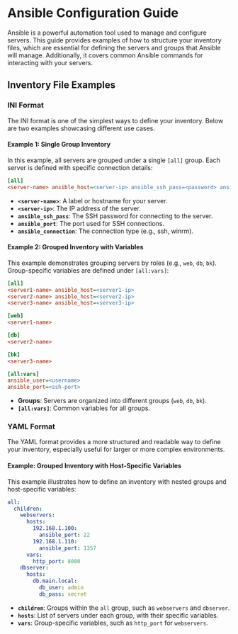# **Ansible Configuration Guide**

Ansible is a powerful automation tool used to manage and configure servers. This guide provides examples of how to structure your inventory files, which are essential for defining the servers and groups that Ansible will manage. Additionally, it covers common Ansible commands for interacting with your servers.


## **Inventory File Examples**

### **INI Format**

The INI format is one of the simplest ways to define your inventory. Below are two examples showcasing different use cases.

#### **Example 1: Single Group Inventory**

In this example, all servers are grouped under a single `[all]` group. Each server is defined with specific connection details:

```ini
[all]
<server-name> ansible_host=<server-ip> ansible_ssh_pass=<password> ansible_port=<ssh-port> ansible_connection=<connection-type>
```

- **`<server-name>`**: A label or hostname for your server.
- **`<server-ip>`**: The IP address of the server.
- **`ansible_ssh_pass`**: The SSH password for connecting to the server.
- **`ansible_port`**: The port used for SSH connections.
- **`ansible_connection`**: The connection type (e.g., ssh, winrm).

#### **Example 2: Grouped Inventory with Variables**

This example demonstrates grouping servers by roles (e.g., `web`, `db`, `bk`). Group-specific variables are defined under `[all:vars]`:

```ini
[all]
<server1-name> ansible_host=<server1-ip>
<server2-name> ansible_host=<server2-ip>
<server3-name> ansible_host=<server3-ip>

[web]
<server1-name>

[db]
<server2-name>

[bk]
<server3-name>

[all:vars]
ansible_user=<username>
ansible_port=<ssh-port>
```

- **Groups**: Servers are organized into different groups (`web`, `db`, `bk`).
- **`[all:vars]`**: Common variables for all groups.

### **YAML Format**

The YAML format provides a more structured and readable way to define your inventory, especially useful for larger or more complex environments.

#### **Example: Grouped Inventory with Host-Specific Variables**

This example illustrates how to define an inventory with nested groups and host-specific variables:

```yaml
all:
  children:
    webservers:
      hosts:
        192.168.1.100:
          ansible_port: 22
        192.168.1.110:
          ansible_port: 1357
      vars:
        http_port: 8080
    dbserver:
      hosts:
        db.main.local:
          db_user: admin
          db_pass: secret
```

- **`children`**: Groups within the `all` group, such as `webservers` and `dbserver`.
- **`hosts`**: List of servers under each group, with their specific variables.
- **`vars`**: Group-specific variables, such as `http_port` for `webservers`.


